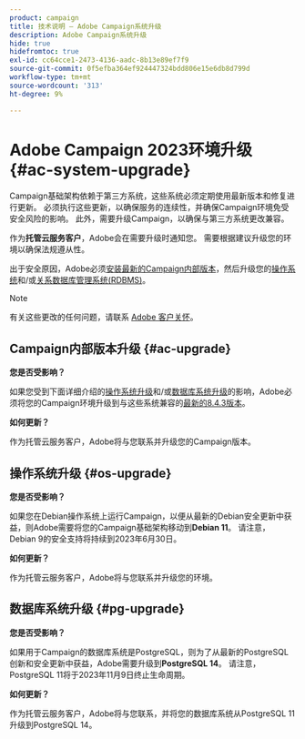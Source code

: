 ```yaml
---
product: campaign
title: 技术说明 — Adobe Campaign系统升级
description: Adobe Campaign系统升级
hide: true
hidefromtoc: true
exl-id: cc64cce1-2473-4136-aadc-8b13e89ef7f9
source-git-commit: 0f5efba364ef924447324bdd806e15e6db8d799d
workflow-type: tm+mt
source-wordcount: '313'
ht-degree: 9%

---
```


# Adobe Campaign 2023环境升级 {#ac-system-upgrade}

Campaign基础架构依赖于第三方系统，这些系统必须定期使用最新版本和修复进行更新。 必须执行这些更新，以确保服务的连续性，并确保Campaign环境免受安全风险的影响。 此外，需要升级Campaign，以确保与第三方系统更改兼容。

作为&#x200B;**托管云服务客户**，Adobe会在需要升级时通知您。 需要根据建议升级您的环境以确保法规遵从性。

出于安全原因，Adobe必须[安装最新的Campaign内部版本](#ac-upgrade)，然后升级您的[操作系统](#os-upgrade)和/或[关系数据库管理系统(RDBMS)](#pg-upgrade)。

>[!NOTE]
>
>有关这些更改的任何问题，请联系 [Adobe 客户关怀](https://helpx.adobe.com/cn/enterprise/admin-guide.html/enterprise/using/support-for-experience-cloud.ug.html)。
>

## Campaign内部版本升级 {#ac-upgrade}

**您是否受影响？**

如果您受到下面详细介绍的[操作系统升级](#os-upgrade)和/或[数据库系统升级](#pg-upgrade)的影响，Adobe必须将您的Campaign环境升级到与这些系统兼容的[最新的8.4.3版本](../../v8/start/release-notes.md)。

**如何更新？**

作为托管云服务客户，Adobe将与您联系并升级您的Campaign版本。

## 操作系统升级 {#os-upgrade}

**您是否受影响？**

如果您在Debian操作系统上运行Campaign，以便从最新的Debian安全更新中获益，则Adobe需要将您的Campaign基础架构移动到&#x200B;**Debian 11**。 请注意，Debian 9的安全支持将持续到2023年6月30日。

**如何更新？**

作为托管云服务客户，Adobe将与您联系并升级您的环境。

## 数据库系统升级 {#pg-upgrade}

**您是否受影响？**

如果用于Campaign的数据库系统是PostgreSQL，则为了从最新的PostgreSQL创新和安全更新中获益，Adobe需要升级到&#x200B;**PostgreSQL 14**。 请注意，PostgreSQL 11将于2023年11月9日终止生命周期。

**如何更新？**

作为托管云服务客户，Adobe将与您联系，并将您的数据库系统从PostgreSQL 11升级到PostgreSQL 14。
